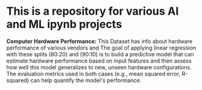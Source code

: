 # This is a repository for various AI and ML ipynb projects

**Computer Hardware Performance:** This Dataset has info about hardware performance of various vendors and The goal of applying linear regression with these splits (80:20) and (90:10)  is to build a predictive model that can estimate hardware performance based on input features and then assess how well this model generalizes to new, unseen hardware configurations. The evaluation metrics used in both cases (e.g., mean squared error, R-squared) can help quantify the model's performance.
